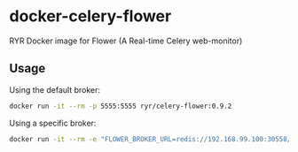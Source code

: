# docker-celery-flower
RYR Docker image for Flower (A Real-time Celery web-monitor)

## Usage

Using the default broker:
```bash
docker run -it --rm -p 5555:5555 ryr/celery-flower:0.9.2
```

Using a specific broker:
```bash
docker run -it --rm -e "FLOWER_BROKER_URL=redis://192.168.99.100:30558/0" -p 5555:5555  ryr/celery-flower:0.9.2
```
